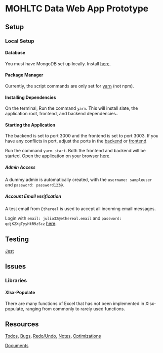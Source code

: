 # MOHLTC Data Web App Prototype

## Setup

### Local Setup

#### Database

You must have MongoDB set up locally. Install [here](https://www.mongodb.com/download-center/community).

#### Package Manager

Currently, the script commands are only set for [yarn](https://yarnpkg.com/lang/en/) (not npm).

#### Installing Dependencies

On the terminal, Run the command `yarn`. This will install slate, the application root, frontend, and backend dependencies..

#### Starting the Application

The backend is set to port 3000 and the frontend is set to port 3003. If you have any conflicts in port, adjust the ports in the [backend](/gdct-app/backend/app.js) or [frontend](/gdct-app/frontend/webpack.dev.js).

Run the command `yarn start`. Both the frontend and backend will be started. Open the application on your browser [here](http://localhost:3003).

##### Admin Access

A dummy admin is automatically created, with the ```username: sampleuser``` and  ```password: password123@```.

##### Account Email verification

A test email from ```Ethereal``` is used to accept all incoming email messages.

Login with ```email: julio32@ethereal.email``` and ```password: qdjK2XgTyyHtR9zScz``` [here](https://ethereal.email/login).

## Testing

[Jest](https://jestjs.io/docs/en/tutorial-react)

## Issues

### Libraries

#### Xlsx-Populate

There are many functions of Excel that has not been implemented in Xlsx-populate, ranging from commonly to rarely used functions.

## Resources

[Todos](docs/TODOS.md), [Bugs](docs/BUGS.md), [Redo/Undo](docs/HISTORY.md), [Notes](docs/NOTES.md), [Optimizations](docs/OPTIMIZATIONS.md)

[Documents](https://drive.google.com/drive/folders/1I6qYLaF09vQbc-BvzwttG26WZ3t2yZSQ?usp=sharing)
